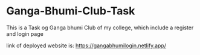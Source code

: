 # Ganga-Bhumi-Club-Task
This is a Task og Ganga bhumi Club of my college, which include a  register and login page

link of deployed website is: https://gangabhumilogin.netlify.app/
